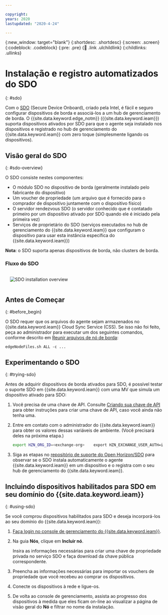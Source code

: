 ```yaml
---

copyright:
years: 2020
lastupdated: "2020-4-24"

---
```


{:new_window: target="blank"}
{:shortdesc: .shortdesc}
{:screen: .screen}
{:codeblock: .codeblock}
{:pre: .pre}
{:child: .link .ulchildlink}
{:childlinks: .ullinks}

# Instalação e registro automatizados do SDO
{: #sdo}

Com o [SDO](https://software.intel.com/en-us/secure-device-onboard) (Secure Device Onboard), criado pela Intel, é fácil e seguro configurar dispositivos de borda e associá-los a um hub de gerenciamento de borda. O {{site.data.keyword.edge_notm}} ({{site.data.keyword.ieam}}) suporta dispositivos ativados por SDO para que o agente seja instalado nos dispositivos e registrado no hub de gerenciamento do {{site.data.keyword.ieam}} com zero toque (simplesmente ligando os dispositivos).

## Visão geral do SDO
{: #sdo-overview}

O SDO consiste nestes componentes:

* O módulo SDO no dispositivo de borda (geralmente instalado pelo fabricante do dispositivo)
* Um voucher de propriedade (um arquivo que é fornecido para o comprador de dispositivo juntamente com o dispositivo físico)
* O servidor rendezvous SDO (o servidor conhecido que é contatado primeiro por um dispositivo ativado por SDO quando ele é iniciado pela primeira vez)
* Serviços de proprietário do SDO (serviços executados no hub de gerenciamento do {{site.data.keyword.ieam}} que configuram o dispositivo para usar esta instância específica do {{site.data.keyword.ieam}})

**Nota**: o SDO suporta apenas dispositivos de borda, não clusters de borda.

### Fluxo do SDO

<img src="../OH/docs/images/edge/09_SDO_device_provisioning.svg" style="margin: 3%" alt="SDO installation overview">

## Antes de Começar
{: #before_begin}

O SDO requer que os arquivos do agente sejam armazenados no {{site.data.keyword.ieam}} Cloud Sync Service (CSS). Se isso não foi feito, peça ao administrador para executar um dos seguintes comandos, conforme descrito em [Reunir arquivos de nó de borda](../hub/gather_files.md):

  `edgeNodeFiles.sh ALL -c ...`

## Experimentando o SDO
{: #trying-sdo}

Antes de adquirir dispositivos de borda ativados para SDO, é possível testar o suporte SDO em {{site.data.keyword.ieam}} com uma MV que simula um dispositivo ativado para SDO:

1. Você precisa de uma chave de API. Consulte [Criando sua chave de API](../hub/prepare_for_edge_nodes.md) para obter instruções para criar uma chave de API, caso você ainda não tenha uma.

2. Entre em contato com o administrador do {{site.data.keyword.ieam}} para obter os valores dessas variáveis de ambiente. (Você precisará deles na próxima etapa.)

   ```bash
   export HZN_ORG_ID=<exchange-org>    export HZN_EXCHANGE_USER_AUTH=iamapikey:<api-key>    export HZN_SDO_SVC_URL=https://<ieam-mgmt-hub-ingress>/edge-sdo-ocs/api    export HZN_MGMT_HUB_CERT_PATH=<path-to-mgmt-hub-self-signed-cert>    export CURL_CA_BUNDLE=$HZN_MGMT_HUB_CERT_PATH
   ```

3. Siga as etapas no [repositório de suporte do Open Horizon/SDO](https://github.com/open-horizon/SDO-support/blob/master/README-1.10.md) para observar se o SDO instala automaticamente o agente {{site.data.keyword.ieam}} em um dispositivo e o registra com o seu hub de gerenciamento do {{site.data.keyword.ieam}}.

## Incluindo dispositivos habilitados para SDO em seu domínio do {{site.data.keyword.ieam}}
{: #using-sdo}

Se você comprou dispositivos habilitados para SDO e deseja incorporá-los ao seu domínio do {{site.data.keyword.ieam}}:

1. [Faça login no console de gerenciamento do {{site.data.keyword.ieam}}](../console/accessing_ui.md).

2. Na guia **Nós**, clique em **Incluir nó**. 

   Insira as informações necessárias para criar uma chave de propriedade privada no serviço SDO e faça download da chave pública correspondente.
   
3. Preencha as informações necessárias para importar os vouchers de propriedade que você recebeu ao comprar os dispositivos.

4. Conecte os dispositivos à rede e ligue-os.

5. De volta ao console de gerenciamento, assista ao progresso dos dispositivos à medida que eles ficam on-line ao visualizar a página de visão geral do **Nó** e filtrar no nome da instalação.
